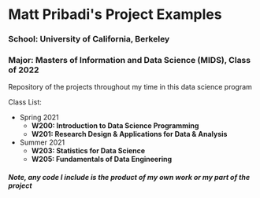 # Matt Pribadi's Project Examples

### School: University of California, Berkeley
### Major: Masters of Information and Data Science (MIDS), Class of 2022

Repository of the projects throughout my time in this data science program


Class List:

- Spring 2021
  - **W200: Introduction to Data Science Programming**
  - **W201: Research Design & Applications for Data & Analysis**
- Summer 2021
  - **W203: Statistics for Data Science**
  - **W205: Fundamentals of Data Engineering**



#### *Note, any code I include is the product of my own work or my part of the project*
